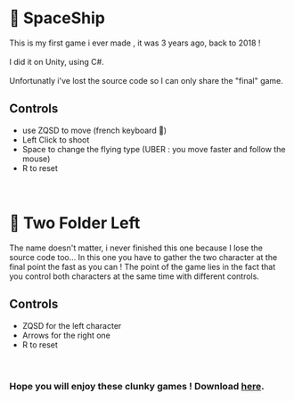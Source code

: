 # 🚀 SpaceShip
This is my first game i ever made , it was 3 years ago, back to 2018 !<br><br>
I did it on Unity, using C#. <br><br>
Unfortunatly i've lost the source code so I can only share the "final" game.<br>


## Controls
- use ZQSD to move (french keyboard 🐸)<br>
- Left Click to shoot<br>
- Space to change the flying type (UBER : you move faster and follow the mouse)<br>
- R to reset<br><br><br>

# 📁 Two Folder Left
The name doesn't matter, i never finished this one because I lose the source code too...
In this one you have to gather the two character at the final point the fast as you can ! 
The point of the game lies in the fact that you control both characters at the same time with different controls.


## Controls
- ZQSD for the left character
- Arrows for the right one
- R to reset<br><br><br>

### Hope you will enjoy these clunky games ! Download <a href="https://drive.google.com/drive/folders/1-BWC1fxzCfjIEEuqewh4eMB7C_CuSh-8?usp=sharing">here</a>.
